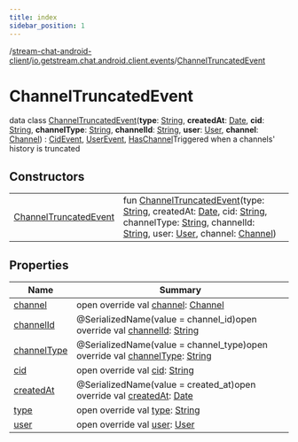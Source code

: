 ```yaml
---
title: index
sidebar_position: 1
---
```

/[stream-chat-android-client](../../index.md)/[io.getstream.chat.android.client.events](../index.md)/[ChannelTruncatedEvent](index.md)  
  
  
  
# ChannelTruncatedEvent  
data class [ChannelTruncatedEvent](index.md)(**type**: [String](https://kotlinlang.org/api/latest/jvm/stdlib/kotlin/-string/index.html), **createdAt**: [Date](https://developer.android.com/reference/kotlin/java/util/Date.html), **cid**: [String](https://kotlinlang.org/api/latest/jvm/stdlib/kotlin/-string/index.html), **channelType**: [String](https://kotlinlang.org/api/latest/jvm/stdlib/kotlin/-string/index.html), **channelId**: [String](https://kotlinlang.org/api/latest/jvm/stdlib/kotlin/-string/index.html), **user**: [User](../../io.getstream.chat.android.client.models/User/index.md), **channel**: [Channel](../../io.getstream.chat.android.client.models/Channel/index.md)) : [CidEvent](../CidEvent/index.md), [UserEvent](../UserEvent/index.md), [HasChannel](../HasChannel/index.md)Triggered when a channels' history is truncated  
  
## Constructors  
  
| | |
|---|---|
| <a name="io.getstream.chat.android.client.events/ChannelTruncatedEvent/ChannelTruncatedEvent/#kotlin.String#java.util.Date#kotlin.String#kotlin.String#kotlin.String#io.getstream.chat.android.client.models.User#io.getstream.chat.android.client.models.Channel/PointingToDeclaration/"></a>[ChannelTruncatedEvent](ChannelTruncatedEvent.md)| <a name="io.getstream.chat.android.client.events/ChannelTruncatedEvent/ChannelTruncatedEvent/#kotlin.String#java.util.Date#kotlin.String#kotlin.String#kotlin.String#io.getstream.chat.android.client.models.User#io.getstream.chat.android.client.models.Channel/PointingToDeclaration/"></a>fun [ChannelTruncatedEvent](ChannelTruncatedEvent.md)(type: [String](https://kotlinlang.org/api/latest/jvm/stdlib/kotlin/-string/index.html), createdAt: [Date](https://developer.android.com/reference/kotlin/java/util/Date.html), cid: [String](https://kotlinlang.org/api/latest/jvm/stdlib/kotlin/-string/index.html), channelType: [String](https://kotlinlang.org/api/latest/jvm/stdlib/kotlin/-string/index.html), channelId: [String](https://kotlinlang.org/api/latest/jvm/stdlib/kotlin/-string/index.html), user: [User](../../io.getstream.chat.android.client.models/User/index.md), channel: [Channel](../../io.getstream.chat.android.client.models/Channel/index.md))|
  
  
## Properties  
  
|  Name |  Summary | 
|---|---|
| <a name="io.getstream.chat.android.client.events/ChannelTruncatedEvent/channel/#/PointingToDeclaration/"></a>[channel](channel.md)| <a name="io.getstream.chat.android.client.events/ChannelTruncatedEvent/channel/#/PointingToDeclaration/"></a>open override val [channel](channel.md): [Channel](../../io.getstream.chat.android.client.models/Channel/index.md)|
| <a name="io.getstream.chat.android.client.events/ChannelTruncatedEvent/channelId/#/PointingToDeclaration/"></a>[channelId](channelId.md)| <a name="io.getstream.chat.android.client.events/ChannelTruncatedEvent/channelId/#/PointingToDeclaration/"></a>@SerializedName(value = channel_id)open override val [channelId](channelId.md): [String](https://kotlinlang.org/api/latest/jvm/stdlib/kotlin/-string/index.html)|
| <a name="io.getstream.chat.android.client.events/ChannelTruncatedEvent/channelType/#/PointingToDeclaration/"></a>[channelType](channelType.md)| <a name="io.getstream.chat.android.client.events/ChannelTruncatedEvent/channelType/#/PointingToDeclaration/"></a>@SerializedName(value = channel_type)open override val [channelType](channelType.md): [String](https://kotlinlang.org/api/latest/jvm/stdlib/kotlin/-string/index.html)|
| <a name="io.getstream.chat.android.client.events/ChannelTruncatedEvent/cid/#/PointingToDeclaration/"></a>[cid](cid.md)| <a name="io.getstream.chat.android.client.events/ChannelTruncatedEvent/cid/#/PointingToDeclaration/"></a>open override val [cid](cid.md): [String](https://kotlinlang.org/api/latest/jvm/stdlib/kotlin/-string/index.html)|
| <a name="io.getstream.chat.android.client.events/ChannelTruncatedEvent/createdAt/#/PointingToDeclaration/"></a>[createdAt](createdAt.md)| <a name="io.getstream.chat.android.client.events/ChannelTruncatedEvent/createdAt/#/PointingToDeclaration/"></a>@SerializedName(value = created_at)open override val [createdAt](createdAt.md): [Date](https://developer.android.com/reference/kotlin/java/util/Date.html)|
| <a name="io.getstream.chat.android.client.events/ChannelTruncatedEvent/type/#/PointingToDeclaration/"></a>[type](type.md)| <a name="io.getstream.chat.android.client.events/ChannelTruncatedEvent/type/#/PointingToDeclaration/"></a>open override val [type](type.md): [String](https://kotlinlang.org/api/latest/jvm/stdlib/kotlin/-string/index.html)|
| <a name="io.getstream.chat.android.client.events/ChannelTruncatedEvent/user/#/PointingToDeclaration/"></a>[user](user.md)| <a name="io.getstream.chat.android.client.events/ChannelTruncatedEvent/user/#/PointingToDeclaration/"></a>open override val [user](user.md): [User](../../io.getstream.chat.android.client.models/User/index.md)|

